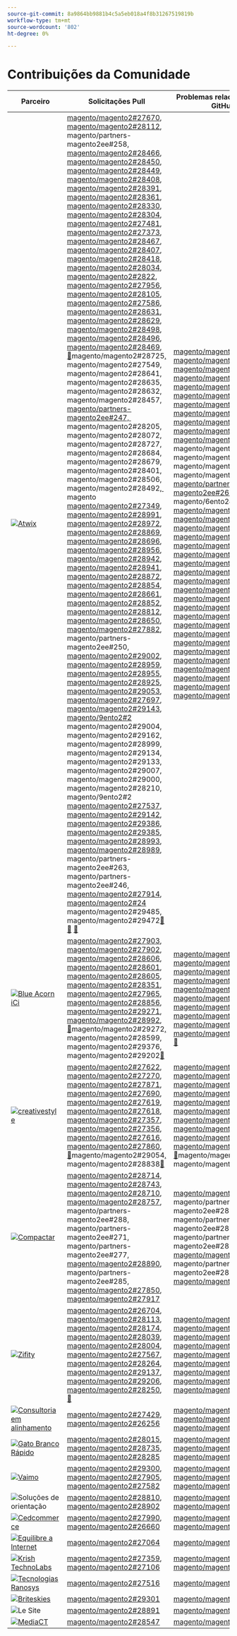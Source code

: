```yaml
---
source-git-commit: 8a9864bb9881b4c5a5eb018a4f8b31267519819b
workflow-type: tm+mt
source-wordcount: '802'
ht-degree: 0%

---
```

# Contribuições da Comunidade

| Parceiro | Solicitações Pull | Problemas relacionados do GitHub |
| ------- | ------- | ------- |
| <a target="_blank" href="https://partners.magento.com/portal/directory/?query=Atwix"><img alt="Atwix" src="https://avatars3.githubusercontent.com/t/2617739?s=400&v=4"></a> | [magento/magento2#27670](https://github.com/magento/magento2/pull/27670), [magento/magento2#28112](https://github.com/magento/magento2/pull/28112), magento/partners-magento2ee#258, [magento/magento2#28466](https://github.com/magento/magento2/pull/28466), [magento/magento2#28450](https://github.com/magento/magento2/pull/28450), [magento/magento2#28449](https://github.com/magento/magento2/pull/28449), [magento/magento2#28408](https://github.com/magento/magento2/pull/28408), [magento/magento2#28391](https://github.com/magento/magento2/pull/28391), [magento/magento2#28361](https://github.com/magento/magento2/pull/28361), [magento/magento2#28330](https://github.com/magento/magento2/pull/28330), [magento/magento2#28304](https://github.com/magento/magento2/pull/28304), [magento/magento2#27481](https://github.com/magento/magento2/pull/27481), [magento/magento2#27373](https://github.com/magento/magento2/pull/27373), [magento/magento2#28467](https://github.com/magento/magento2/pull/28467), [magento/magento2#28407](https://github.com/magento/magento2/pull/28407), [magento/magento2#28418](https://github.com/magento/magento2/pull/28418), [magento/magento2#28034](https://github.com/magento/magento2/pull/28034), [magento/magento2#2822](https://github.com/magento/magento2/pull/28222), [magento/magento2#27956](https://github.com/magento/magento2/pull/27956), [magento/magento2#28105](https://github.com/magento/magento2/pull/28105), [magento/magento2#27586](https://github.com/magento/magento2/pull/27586), [magento/magento2#28631](https://github.com/magento/magento2/pull/28631), [magento/magento2#28629](https://github.com/magento/magento2/pull/28629), [magento/magento2#28498](https://github.com/magento/magento2/pull/28498), [magento/magento2#28496](https://github.com/magento/magento2/pull/28496), [magento/magento2#28469](https://github.com/magento/magento2/pull/28469), [&#128279;](https://github.com/magento/magento2/pull/27451)magento/magento2#28725[, &#x200B;](https://github.com/magento/magento2/pull/28725)magento/magento2#27549[, &#x200B;](https://github.com/magento/magento2/pull/27549)magento/magento2#28641[, &#x200B;](https://github.com/magento/magento2/pull/28641)magento/magento2#28635[, &#x200B;](https://github.com/magento/magento2/pull/28635)magento/magento2#28632[, &#x200B;](https://github.com/magento/magento2/pull/28632)magento/magento2#28457[, magento/partners-magento2ee#247, &#x200B;](https://github.com/magento/magento2/pull/28457)magento/magento2#28205[, &#x200B;](https://github.com/magento/magento2/pull/28205)magento/magento2#28072[, &#x200B;](https://github.com/magento/magento2/pull/28072)magento/magento2#28727[, &#x200B;](https://github.com/magento/magento2/pull/28727)magento/magento2#28684[, &#x200B;](https://github.com/magento/magento2/pull/28684)magento/magento2#28679[, &#x200B;](https://github.com/magento/magento2/pull/28679)magento/magento2#28401[, &#x200B;](https://github.com/magento/magento2/pull/28401)magento/magento2#28506[, &#x200B;](https://github.com/magento/magento2/pull/28506)magento/magento2#28492[, &#x200B;](https://github.com/magento/magento2/pull/28492)magento [magento/magento2#27349](https://github.com/magento/magento2/pull/28487), [magento/magento2#28991](https://github.com/magento/magento2/pull/27349), [magento/magento2#28972](https://github.com/magento/magento2/pull/28991), [magento/magento2#28869](https://github.com/magento/magento2/pull/28972), [magento/magento2#28696](https://github.com/magento/magento2/pull/28869), [magento/magento2#28956](https://github.com/magento/magento2/pull/28696), [magento/magento2#28942](https://github.com/magento/magento2/pull/28956), [magento/magento2#28941](https://github.com/magento/magento2/pull/28942), [magento/magento2#28872](https://github.com/magento/magento2/pull/28941), [magento/magento2#28854](https://github.com/magento/magento2/pull/28872), [magento/magento2#28661](https://github.com/magento/magento2/pull/28854), [magento/magento2#28852](https://github.com/magento/magento2/pull/28661), [magento/magento2#28812](https://github.com/magento/magento2/pull/28852), [magento/magento2#28650](https://github.com/magento/magento2/pull/28812), [magento/magento2#27882](https://github.com/magento/magento2/pull/28650), magento/partners-magento2ee#250, [magento/magento2#29002](https://github.com/magento/magento2/pull/27882), [magento/magento2#28959](https://github.com/magento/magento2/pull/29002), [magento/magento2#28955](https://github.com/magento/magento2/pull/28959), [magento/magento2#28925](https://github.com/magento/magento2/pull/28955), [magento/magento2#29053](https://github.com/magento/magento2/pull/28925), [magento/magento2#27697](https://github.com/magento/magento2/pull/29053), [magento/magento2#29143](https://github.com/magento/magento2/pull/27697), [magento/9ento2#2 &#x200B;](https://github.com/magento/magento2/pull/29143)magento/magento2#29004[, &#x200B;](https://github.com/magento/magento2/pull/29156)magento/magento2#29162[, &#x200B;](https://github.com/magento/magento2/pull/29004)magento/magento2#28999[, &#x200B;](https://github.com/magento/magento2/pull/29162)magento/magento2#29134[, &#x200B;](https://github.com/magento/magento2/pull/28999)magento/magento2#29133[, &#x200B;](https://github.com/magento/magento2/pull/29134)magento/magento2#29007[, &#x200B;](https://github.com/magento/magento2/pull/29133)magento/magento2#29000[, &#x200B;](https://github.com/magento/magento2/pull/29007)magento/magento2#28210[, &#x200B;](https://github.com/magento/magento2/pull/29000)magento/9ento2#2 [magento/magento2#27537](https://github.com/magento/magento2/pull/28210), [magento/magento2#29142](https://github.com/magento/magento2/pull/29135), [magento/magento2#29386](https://github.com/magento/magento2/pull/27537), [magento/magento2#29385](https://github.com/magento/magento2/pull/29142), [magento/magento2#28993](https://github.com/magento/magento2/pull/29386), [magento/magento2#28989](https://github.com/magento/magento2/pull/29385), magento/partners-magento2ee#263, magento/partners-magento2ee#246, [magento/magento2#27914](https://github.com/magento/magento2/pull/28993), [magento/magento2#24 &#x200B;](https://github.com/magento/magento2/pull/28989)magento/magento2#29485[, &#x200B;](https://github.com/magento/magento2/pull/27914)magento/magento2#29472[&#128279;](https://github.com/magento/magento2/pull/29427) [&#128279;](https://github.com/magento/magento2/pull/29485) [&#128279;](https://github.com/magento/magento2/pull/29472) | [magento/magento2#28202](https://github.com/magento/magento2/issues/28202), [magento/magento2#28393](https://github.com/magento/magento2/issues/28393), [magento/magento2#28377](https://github.com/magento/magento2/issues/28377), [magento/magento2#28394](https://github.com/magento/magento2/issues/28394), [magento/magento2#19481](https://github.com/magento/magento2/issues/19481), [magento/magento2#28040](https://github.com/magento/magento2/issues/28040), [magento/magento2#28138](https://github.com/magento/magento2/issues/28138), [magento/magento2#28261](https://github.com/magento/magento2/issues/28261), [magento/magento2#253](https://github.com/magento/magento2/issues/253), [magento/magento2#27337](https://github.com/magento/magento2/issues/27337), [magento/magento2 &#x200B;](https://github.com/magento/magento2/issues/21101)magento/magento2#28755[, &#x200B;](https://github.com/magento/magento2/issues/28755)magento/magento2#28720[, &#x200B;](https://github.com/magento/magento2/issues/28720)magento/magento2#28744[, &#x200B;](https://github.com/magento/magento2/issues/28744)magento/magento2#28721[, magento/partners-magento2ee#261, &#x200B;](https://github.com/magento/magento2/issues/28721)magento/6ento2#24 [magento/magento2#28519](https://github.com/magento/magento2/issues/246), [magento/magento2#28481](https://github.com/magento/magento2/issues/28519), [magento/magento2#28262](https://github.com/magento/magento2/issues/28481), [magento/magento2#28427](https://github.com/magento/magento2/issues/28262), [magento/magento2#29032](https://github.com/magento/magento2/issues/28427), [magento/magento2#29012](https://github.com/magento/magento2/issues/29032), [magento/magento2#29039](https://github.com/magento/magento2/issues/29012), [magento/magento2#28969](https://github.com/magento/magento2/issues/29039), [magento/magento2#29009](https://github.com/magento/magento2/issues/28969), [magento/magento2#250](https://github.com/magento/magento2/issues/29009), [magento/magento2#29287](https://github.com/magento/magento2/issues/250), [magento/magento2#29289](https://github.com/magento/magento2/issues/29287), [magento/magento2#29281](https://github.com/magento/magento2/issues/29289), [magento/magento2#29295](https://github.com/magento/magento2/issues/29281), [magento/magento2#28800](https://github.com/magento/magento2/issues/29295), [magento/magento2#29292](https://github.com/magento/magento2/issues/28800), [magento/magento2#29420](https://github.com/magento/magento2/issues/29292), [magento/magento2#29434](https://github.com/magento/magento2/issues/29420), [magento/magento2#29388](https://github.com/magento/magento2/issues/29434), [magento/magento2#29380](https://github.com/magento/magento2/issues/29388), [magento/magento2#28524](https://github.com/magento/magento2/issues/29380), [magento/magento2#29539](https://github.com/magento/magento2/issues/28524) [&#128279;](https://github.com/magento/magento2/issues/29539) |
| <a target="_blank" href="https://solutionpartners.adobe.com/s/directory/detail/blue+acorn+ici"><img alt="Blue Acorn iCi" src="https://avatars0.githubusercontent.com/t/2916141?s=400&v=4"></a> | [magento/magento2#27903](https://github.com/magento/magento2/pull/27903), [magento/magento2#27902](https://github.com/magento/magento2/pull/27902), [magento/magento2#28606](https://github.com/magento/magento2/pull/28606), [magento/magento2#28601](https://github.com/magento/magento2/pull/28601), [magento/magento2#28605](https://github.com/magento/magento2/pull/28605), [magento/magento2#28351](https://github.com/magento/magento2/pull/28351), [magento/magento2#27965](https://github.com/magento/magento2/pull/27965), [magento/magento2#28856](https://github.com/magento/magento2/pull/28856), [magento/magento2#29271](https://github.com/magento/magento2/pull/29271), [magento/magento2#28992](https://github.com/magento/magento2/pull/28992), [&#128279;](https://github.com/magento/magento2/pull/29341)magento/magento2#29272[, &#x200B;](https://github.com/magento/magento2/pull/29272)magento/magento2#28599[, &#x200B;](https://github.com/magento/magento2/pull/28599)magento/magento2#29376[, &#x200B;](https://github.com/magento/magento2/pull/29376)magento/magento2#29202[&#128279;](https://github.com/magento/magento2/pull/29202) | [magento/magento2#28383](https://github.com/magento/magento2/issues/28383), [magento/magento2#28850](https://github.com/magento/magento2/issues/28850), [magento/magento2#28376](https://github.com/magento/magento2/issues/28376), [magento/magento2#27962](https://github.com/magento/magento2/issues/27962), [magento/magento2#28656](https://github.com/magento/magento2/issues/28656), [magento/magento2#29283](https://github.com/magento/magento2/issues/29283), [magento/magento2#29159](https://github.com/magento/magento2/issues/29159), [magento/magento2#29389](https://github.com/magento/magento2/issues/29389), [magento/magento2#29346](https://github.com/magento/magento2/issues/29346), [magento/magento2#29453](https://github.com/magento/magento2/issues/29453), [&#128279;](https://github.com/magento/magento2/issues/29477) |
| <a target="_blank" href="https://partners.magento.com/portal/directory/?query=creativestyle"><img alt="creativestyle" src="https://avatars1.githubusercontent.com/t/3230856?s=400&v=4"></a> | [magento/magento2#27622](https://github.com/magento/magento2/pull/27622), [magento/magento2#27270](https://github.com/magento/magento2/pull/27270), [magento/magento2#27871](https://github.com/magento/magento2/pull/27871), [magento/magento2#27690](https://github.com/magento/magento2/pull/27690), [magento/magento2#27619](https://github.com/magento/magento2/pull/27619), [magento/magento2#27618](https://github.com/magento/magento2/pull/27618), [magento/magento2#27357](https://github.com/magento/magento2/pull/27357), [magento/magento2#27356](https://github.com/magento/magento2/pull/27356), [magento/magento2#27616](https://github.com/magento/magento2/pull/27616), [magento/magento2#27860](https://github.com/magento/magento2/pull/27860), [&#128279;](https://github.com/magento/magento2/pull/27617)magento/magento2#29054[, &#x200B;](https://github.com/magento/magento2/pull/29054)magento/magento2#28838[&#128279;](https://github.com/magento/magento2/pull/28838) | [magento/magento2#28110](https://github.com/magento/magento2/issues/28110), [magento/magento2#26026](https://github.com/magento/magento2/issues/26026), [magento/magento2#28339](https://github.com/magento/magento2/issues/28339), [magento/magento2#28340](https://github.com/magento/magento2/issues/28340), [magento/magento2#28381](https://github.com/magento/magento2/issues/28381), [magento/magento2#28382](https://github.com/magento/magento2/issues/28382), [magento/magento2#28166](https://github.com/magento/magento2/issues/28166), [magento/magento2#28433](https://github.com/magento/magento2/issues/28433), [magento/magento2#28807](https://github.com/magento/magento2/issues/28807), [magento/magento2#28823](https://github.com/magento/magento2/issues/28823), [&#128279;](https://github.com/magento/magento2/issues/28811)magento/magento2#29087[, &#x200B;](https://github.com/magento/magento2/issues/29087)magento/magento2#25934[&#128279;](https://github.com/magento/magento2/issues/25934) |
| <a target="_blank" href="https://partners.magento.com/portal/directory/?query=Comwrap"><img alt="Compactar" src="https://avatars3.githubusercontent.com/t/2637428?s=400&v=4"></a> | [magento/magento2#28714](https://github.com/magento/magento2/pull/28714), [magento/magento2#28743](https://github.com/magento/magento2/pull/28743), [magento/magento2#28710](https://github.com/magento/magento2/pull/28710), [magento/magento2#28757](https://github.com/magento/magento2/pull/28757), magento/partners-magento2ee#288, magento/partners-magento2ee#271, magento/partners-magento2ee#277, [magento/magento2#28890](https://github.com/magento/magento2/pull/28890), magento/partners-magento2ee#285, [magento/magento2#27850](https://github.com/magento/magento2/pull/27850), [magento/magento2#27917](https://github.com/magento/magento2/pull/27917) | [magento/magento2#28584](https://github.com/magento/magento2/issues/28584), magento/partners-magento2ee#28563, magento/partners-magento2ee#28566, magento/partners-magento2ee#28769, [magento/magento2#26121](https://github.com/magento/magento2/issues/26121), magento/partners-magento2ee#28834, [magento/magento2#28705](https://github.com/magento/magento2/issues/28705) |
| <a target="_blank" href="https://partners.magento.com/portal/directory/?query=Ziffity"><img alt="Zifity" src="https://avatars1.githubusercontent.com/t/3432500?s=400&v=4"></a> | [magento/magento2#26704](https://github.com/magento/magento2/pull/26704), [magento/magento2#28113](https://github.com/magento/magento2/pull/28113), [magento/magento2#28174](https://github.com/magento/magento2/pull/28174), [magento/magento2#28039](https://github.com/magento/magento2/pull/28039), [magento/magento2#28004](https://github.com/magento/magento2/pull/28004), [magento/magento2#27567](https://github.com/magento/magento2/pull/27567), [magento/magento2#28264](https://github.com/magento/magento2/pull/28264), [magento/magento2#29137](https://github.com/magento/magento2/pull/29137), [magento/magento2#29206](https://github.com/magento/magento2/pull/29206), [magento/magento2#28250](https://github.com/magento/magento2/pull/28250), [&#128279;](https://github.com/magento/magento2/pull/27977) | [magento/magento2#28165](https://github.com/magento/magento2/issues/28165), [magento/magento2#28201](https://github.com/magento/magento2/issues/28201), [magento/magento2#27985](https://github.com/magento/magento2/issues/27985), [magento/magento2#27091](https://github.com/magento/magento2/issues/27091), [magento/magento2#28308](https://github.com/magento/magento2/issues/28308), [magento/magento2#28270](https://github.com/magento/magento2/issues/28270), [magento/magento2#28947](https://github.com/magento/magento2/issues/28947), [magento/magento2#29344](https://github.com/magento/magento2/issues/29344), [magento/magento2#29097](https://github.com/magento/magento2/issues/29097) |
| <a target="_blank" href="https://solutionpartners.adobe.com/s/directory/detail/aligent+consulting"><img alt="Consultoria em alinhamento" src="https://avatars3.githubusercontent.com/t/2686050?s=400&v=4"></a> | [magento/magento2#27429](https://github.com/magento/magento2/pull/27429), [magento/magento2#26256](https://github.com/magento/magento2/pull/26256) | [magento/magento2#28306](https://github.com/magento/magento2/issues/28306), [magento/magento2#8815](https://github.com/magento/magento2/issues/8815), [magento/magento2#26255](https://github.com/magento/magento2/issues/26255) |
| <a target="_blank" href="https://solutionpartners.adobe.com/s/directory/detail/fast+white+cat"><img alt="Gato Branco Rápido" src="https://avatars0.githubusercontent.com/t/3579504?s=400&v=4"></a> | [magento/magento2#28015](https://github.com/magento/magento2/pull/28015), [magento/magento2#28735](https://github.com/magento/magento2/pull/28735), [magento/magento2#28285](https://github.com/magento/magento2/pull/28285) | [magento/magento2#28011](https://github.com/magento/magento2/issues/28011), [magento/magento2#26504](https://github.com/magento/magento2/issues/26504), [magento/magento2#26427](https://github.com/magento/magento2/issues/26427) |
| <a target="_blank" href="https://partners.magento.com/portal/directory/?query=Vaimo"><img alt="Vaimo" src="https://avatars0.githubusercontent.com/t/2617778?s=400&v=4"></a> | [magento/magento2#29300](https://github.com/magento/magento2/pull/29300), [magento/magento2#27905](https://github.com/magento/magento2/pull/27905), [magento/magento2#27582](https://github.com/magento/magento2/pull/27582) | [magento/magento2#29299](https://github.com/magento/magento2/issues/29299), [magento/magento2#28303](https://github.com/magento/magento2/issues/28303), [magento/magento2#27570](https://github.com/magento/magento2/issues/27570) |
| <img alt="Soluções de orientação" src="https://avatars2.githubusercontent.com/t/3888698?s=400&v=4"></a> | [magento/magento2#28810](https://github.com/magento/magento2/pull/28810), [magento/magento2#28902](https://github.com/magento/magento2/pull/28902) | [magento/magento2#28982](https://github.com/magento/magento2/issues/28982), [magento/magento2#29327](https://github.com/magento/magento2/issues/29327) |
| <a target="_blank" href="https://partners.magento.com/portal/directory/?query=Cedcommerce"><img alt="Cedcommerce" src="https://avatars2.githubusercontent.com/t/3028824?s=400&v=4"></a> | [magento/magento2#27990](https://github.com/magento/magento2/pull/27990), [magento/magento2#26660](https://github.com/magento/magento2/pull/26660) | [magento/magento2#26118](https://github.com/magento/magento2/issues/26118), [magento/magento2#28143](https://github.com/magento/magento2/issues/28143) |
| <a target="_blank" href="https://solutionpartners.adobe.com/s/directory/detail/balance+internet"><img alt="Equilibre a Internet" src="https://avatars3.githubusercontent.com/t/2610630?s=400&v=4"></a> | [magento/magento2#27064](https://github.com/magento/magento2/pull/27064) | [magento/magento2#27063](https://github.com/magento/magento2/issues/27063) |
| <a target="_blank" href="https://solutionpartners.adobe.com/s/directory/detail/krish+technolabs"><img alt="Krish TechnoLabs" src="https://avatars0.githubusercontent.com/t/2849637?s=400&v=4"></a> | [magento/magento2#27359](https://github.com/magento/magento2/pull/27359), [magento/magento2#27106](https://github.com/magento/magento2/pull/27106) | [magento/magento2#27358](https://github.com/magento/magento2/issues/27358), [magento/magento2#27099](https://github.com/magento/magento2/issues/27099) |
| <a target="_blank" href="https://solutionpartners.adobe.com/s/directory/detail/ranosys+technologiess"><img alt="Tecnologias Ranosys" src="https://avatars0.githubusercontent.com/t/3182140?s=400&v=4"></a> | [magento/magento2#27516](https://github.com/magento/magento2/pull/27516) | [magento/magento2#26191](https://github.com/magento/magento2/issues/26191) |
| <a target="_blank" href="https://partners.magento.com/portal/directory/?query=Briteskies"><img alt="Briteskies" src="https://avatars1.githubusercontent.com/t/2617741?s=400&v=4"></a> | [magento/magento2#29301](https://github.com/magento/magento2/pull/29301) | [magento/magento2#104](https://github.com/magento/magento2/issues/104) |
| <img alt="Le Site" src="https://avatars3.githubusercontent.com/t/3649033?s=400&v=4"></a> | [magento/magento2#28891](https://github.com/magento/magento2/pull/28891) | [magento/magento2#29056](https://github.com/magento/magento2/issues/29056) |
| <a target="_blank" href="https://partners.magento.com/portal/directory/?query=MediaCT"><img alt="MediaCT" src="https://avatars3.githubusercontent.com/t/2617762?s=400&v=4"></a> | [magento/magento2#28547](https://github.com/magento/magento2/pull/28547) | [magento/magento2#28685](https://github.com/magento/magento2/issues/28685) |
